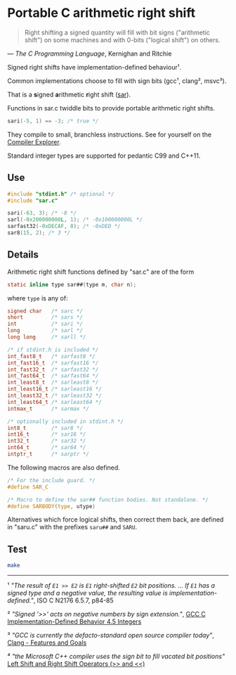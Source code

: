 # Portable C arithmetic right shift

> Right shifting a signed quantity will fill with bit signs ("arithmetic shift")
> on some machines and with 0-bits ("logical shift") on others.

&mdash; *The C Programming Language*, Kernighan and Ritchie

Signed right shifts have implementation-defined behaviour¹.

Common implementations choose to fill with sign bits
(gcc¹, clang², msvc³).

That is a **s**igned **a**rithmetic **r**ight shift
([sar](https://github.com/Rupt/c-arithmetic-right-shift)).

Functions in sar.c twiddle bits to provide portable arithmetic right shifts.
```C
sari(-5, 1) == -3; /* true */
```
They compile to small, branchless instructions.
See for yourself on the [Compiler Explorer](https://godbolt.org/z/GTYT6dfW7).

Standard integer types are supported for pedantic C99 and C++11.

## Use
```C
#include "stdint.h" /* optional */
#include "sar.c"

sari(-63, 3); /* -8 */
sarl(-0x200000000L, 1); /* -0x100000000L */
sarfast32(-0xDECAF, 8); /* -0xDED */
sar8(15, 2); /* 3 */
```

## Details

Arithmetic right shift functions defined by "sar.c" are of the form
```C
static inline type sar##(type m, char n);
```
where `type` is any of:
```C
signed char   /* sarc */
short         /* sars */
int           /* sari */
long          /* sarl */
long long     /* sarll */

/* if stdint.h is included */
int_fast8_t   /* sarfast8 */
int_fast16_t  /* sarfast16 */
int_fast32_t  /* sarfast32 */
int_fast64_t  /* sarfast64 */
int_least8_t  /* sarleast8 */
int_least16_t /* sarleast16 */
int_least32_t /* sarleast32 */
int_least64_t /* sarleast64 */
intmax_t      /* sarmax */

/* optionally included in stdint.h */
int8_t        /* sar8 */
int16_t       /* sar16 */
int32_t       /* sar32 */
int64_t       /* sar64 */
intptr_t      /* sarptr */
```

The following macros are also defined.
```C
/* For the include guard. */
#define SAR_C

/* Macro to define the sar## function bodies. Not standalone. */
#define SARBODY(type, utype)
```

Alternatives which force logical shifts, then correct them back,
are defined in "saru.c" with the prefixes `saru##` and `SARU`.


## Test
```bash
make
```

___
¹ *"The result of `E1 >> E2` is `E1` right-shifted `E2` bit positions. ...
If `E1` has a signed type and a negative value, the resulting value is
implementation-defined."*, ISO C N2176 6.5.7, p84-85

² *"Signed ‘>>’ acts on negative numbers by sign extension."*,
[GCC C Implementation-Defined Behavior 4.5 Integers](https://gcc.gnu.org/onlinedocs/gcc/Integers-implementation.html#Integers-implementation)

³ *"GCC is currently the defacto-standard open source compiler today"*,
[Clang - Features and Goals](https://clang.llvm.org/features.html#gcccompat)

⁴ *"the Microsoft C++ compiler uses the sign bit to fill vacated bit positions"*
[Left Shift and Right Shift Operators (>> and <<)](https://docs.microsoft.com/en-us/cpp/cpp/left-shift-and-right-shift-operators-input-and-output?view=msvc-160#right-shifts)

